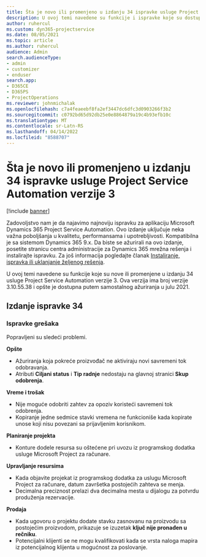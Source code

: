 ```yaml
---
title: Šta je novo ili promenjeno u izdanju 34 ispravke usluge Project Service Automation verzije 3
description: U ovoj temi navedene su funkcije i ispravke koje su dostupne u izdanju 34 ispravke usluge Project Service Automation verzije 3.
author: ruhercul
ms.custom: dyn365-projectservice
ms.date: 08/05/2021
ms.topic: article
ms.author: ruhercul
audience: Admin
search.audienceType:
- admin
- customizer
- enduser
search.app:
- D365CE
- D365PS
- ProjectOperations
ms.reviewer: johnmichalak
ms.openlocfilehash: c7a4feaeebf8fa2ef3447dc6dfc3d0903266f3b2
ms.sourcegitcommit: c0792bd65d92db25e0e8864879a19c4b93efb10c
ms.translationtype: MT
ms.contentlocale: sr-Latn-RS
ms.lasthandoff: 04/14/2022
ms.locfileid: "8588707"
---
```

# <a name="whats-new-or-changed-in-project-service-automation-update-release-34-v3"></a>Šta je novo ili promenjeno u izdanju 34 ispravke usluge Project Service Automation verzije 3

[!include [banner](../includes/psa-now-project-operations.md)]

Zadovoljstvo nam je da najavimo najnoviju ispravku za aplikaciju Microsoft Dynamics 365 Project Service Automation. Ovo izdanje uključuje neka važna poboljšanja u kvalitetu, performansama i upotrebljivosti. Kompatibilna je sa sistemom Dynamics 365 9.x. Da biste se ažurirali na ovo izdanje, posetite stranicu centra administracije za Dynamics 365 mrežna rešenja i instalirajte ispravku. Za još informacija pogledajte članak [Instaliranje, ispravka ili uklanjanje željenog rešenja](/power-platform/admin/install-remove-preferred-solution).

U ovoj temi navedene su funkcije koje su nove ili promenjene u izdanju 34 usluge Project Service Automation verzije 3. Ova verzija ima broj verzije 3.10.55.38 i opšte je dostupna putem samostalnog ažuriranja u julu 2021.

## <a name="update-release-34"></a>Izdanje ispravke 34

### <a name="bug-fixes"></a>Ispravke grešaka
Popravljeni su sledeći problemi.

**Opšte**

- Ažuriranja koja pokreće proizvođač ne aktiviraju novi savremeni tok odobravanja.
- Atributi **Ciljani status** i **Tip radnje** nedostaju na glavnoj stranici **Skup odobrenja**.

**Vreme i trošak**

- Nije moguće odobriti zahtev za opoziv koristeći savremeni tok odobrenja.
- Kopiranje jedne sedmice stavki vremena ne funkcioniše kada kopirate unose koji nisu povezani sa prijavljenim korisnikom.

**Planiranje projekta**

- Konture dodele resursa su oštećene pri uvozu iz programskog dodatka usluge Microsoft Project za računare.

**Upravljanje resursima**

- Kada objavite projekat iz programskog dodatka za uslugu Microsoft Project za računare, datum završetka postojećih zahteva se menja.
- Decimalna preciznost prelazi dva decimalna mesta u dijalogu za potvrdu produženja rezervacije.

**Prodaja**

- Kada ugovoru o projektu dodate stavku zasnovanu na proizvodu sa postojećim proizvodom, prikazuje se izuzetak **ključ nije pronađen u rečniku**.
- Potencijalni klijenti se ne mogu kvalifikovati kada se vrsta naloga mapira iz potencijalnog klijenta u mogućnost za poslovanje.
